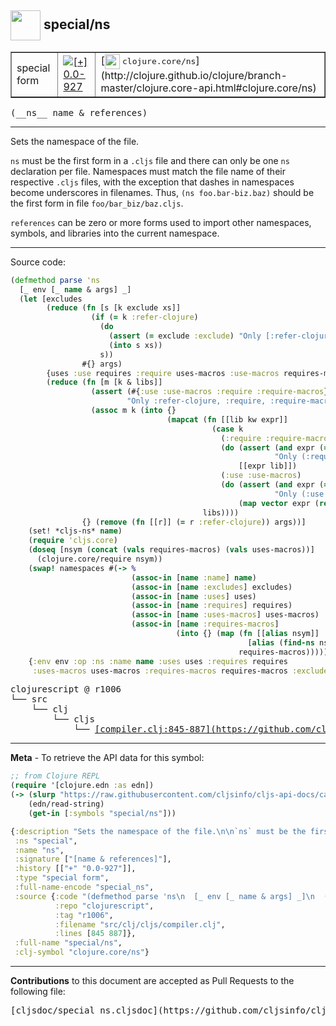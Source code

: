 ## <img width="48px" valign="middle" src="http://i.imgur.com/Hi20huC.png"> special/ns

 <table border="1">
<tr>

<td>special form</td>
<td><a href="https://github.com/cljsinfo/cljs-api-docs/tree/0.0-927"><img valign="middle" alt="[+] 0.0-927" src="https://img.shields.io/badge/+-0.0--927-lightgrey.svg"></a> </td>
<td>
[<img height="24px" valign="middle" src="http://i.imgur.com/1GjPKvB.png"> <samp>clojure.core/ns</samp>](http://clojure.github.io/clojure/branch-master/clojure.core-api.html#clojure.core/ns)
</td>
</tr>
</table>

 <samp>
(__ns__ name & references)<br>
</samp>

---

Sets the namespace of the file.

`ns` must be the first form in a `.cljs` file and there can only be one `ns`
declaration per file. Namespaces must match the file name of their respective
`.cljs` files, with the exception that dashes in namespaces become underscores
in filenames. Thus, `(ns foo.bar-biz.baz)` should be the first form in file
`foo/bar_biz/baz.cljs`.

`references` can be zero or more forms used to import other namespaces, symbols,
and libraries into the current namespace.

---




Source code:

```clj
(defmethod parse 'ns
  [_ env [_ name & args] _]
  (let [excludes
        (reduce (fn [s [k exclude xs]]
                  (if (= k :refer-clojure)
                    (do
                      (assert (= exclude :exclude) "Only [:refer-clojure :exclude [names]] form supported")
                      (into s xs))
                    s))
                #{} args)
        {uses :use requires :require uses-macros :use-macros requires-macros :require-macros :as params}
        (reduce (fn [m [k & libs]]
                  (assert (#{:use :use-macros :require :require-macros} k)
                          "Only :refer-clojure, :require, :require-macros, :use and :use-macros libspecs supported")
                  (assoc m k (into {}
                                   (mapcat (fn [[lib kw expr]]
                                             (case k
                                               (:require :require-macros)
                                               (do (assert (and expr (= :as kw))
                                                           "Only (:require [lib.ns :as alias]*) form of :require / :require-macros is supported")
                                                   [[expr lib]])
                                               (:use :use-macros)
                                               (do (assert (and expr (= :only kw))
                                                           "Only (:use [lib.ns :only [names]]*) form of :use / :use-macros is supported")
                                                   (map vector expr (repeat lib)))))
                                           libs))))
                {} (remove (fn [[r]] (= r :refer-clojure)) args))]
    (set! *cljs-ns* name)
    (require 'cljs.core)
    (doseq [nsym (concat (vals requires-macros) (vals uses-macros))]
      (clojure.core/require nsym))
    (swap! namespaces #(-> %
                           (assoc-in [name :name] name)
                           (assoc-in [name :excludes] excludes)
                           (assoc-in [name :uses] uses)
                           (assoc-in [name :requires] requires)
                           (assoc-in [name :uses-macros] uses-macros)
                           (assoc-in [name :requires-macros]
                                     (into {} (map (fn [[alias nsym]]
                                                     [alias (find-ns nsym)])
                                                   requires-macros)))))
    {:env env :op :ns :name name :uses uses :requires requires
     :uses-macros uses-macros :requires-macros requires-macros :excludes excludes}))
```

 <pre>
clojurescript @ r1006
└── src
    └── clj
        └── cljs
            └── <ins>[compiler.clj:845-887](https://github.com/clojure/clojurescript/blob/r1006/src/clj/cljs/compiler.clj#L845-L887)</ins>
</pre>


---

__Meta__ - To retrieve the API data for this symbol:

```clj
;; from Clojure REPL
(require '[clojure.edn :as edn])
(-> (slurp "https://raw.githubusercontent.com/cljsinfo/cljs-api-docs/catalog/cljs-api.edn")
    (edn/read-string)
    (get-in [:symbols "special/ns"]))
```

```clj
{:description "Sets the namespace of the file.\n\n`ns` must be the first form in a `.cljs` file and there can only be one `ns`\ndeclaration per file. Namespaces must match the file name of their respective\n`.cljs` files, with the exception that dashes in namespaces become underscores\nin filenames. Thus, `(ns foo.bar-biz.baz)` should be the first form in file\n`foo/bar_biz/baz.cljs`.\n\n`references` can be zero or more forms used to import other namespaces, symbols,\nand libraries into the current namespace.",
 :ns "special",
 :name "ns",
 :signature ["[name & references]"],
 :history [["+" "0.0-927"]],
 :type "special form",
 :full-name-encode "special_ns",
 :source {:code "(defmethod parse 'ns\n  [_ env [_ name & args] _]\n  (let [excludes\n        (reduce (fn [s [k exclude xs]]\n                  (if (= k :refer-clojure)\n                    (do\n                      (assert (= exclude :exclude) \"Only [:refer-clojure :exclude [names]] form supported\")\n                      (into s xs))\n                    s))\n                #{} args)\n        {uses :use requires :require uses-macros :use-macros requires-macros :require-macros :as params}\n        (reduce (fn [m [k & libs]]\n                  (assert (#{:use :use-macros :require :require-macros} k)\n                          \"Only :refer-clojure, :require, :require-macros, :use and :use-macros libspecs supported\")\n                  (assoc m k (into {}\n                                   (mapcat (fn [[lib kw expr]]\n                                             (case k\n                                               (:require :require-macros)\n                                               (do (assert (and expr (= :as kw))\n                                                           \"Only (:require [lib.ns :as alias]*) form of :require / :require-macros is supported\")\n                                                   [[expr lib]])\n                                               (:use :use-macros)\n                                               (do (assert (and expr (= :only kw))\n                                                           \"Only (:use [lib.ns :only [names]]*) form of :use / :use-macros is supported\")\n                                                   (map vector expr (repeat lib)))))\n                                           libs))))\n                {} (remove (fn [[r]] (= r :refer-clojure)) args))]\n    (set! *cljs-ns* name)\n    (require 'cljs.core)\n    (doseq [nsym (concat (vals requires-macros) (vals uses-macros))]\n      (clojure.core/require nsym))\n    (swap! namespaces #(-> %\n                           (assoc-in [name :name] name)\n                           (assoc-in [name :excludes] excludes)\n                           (assoc-in [name :uses] uses)\n                           (assoc-in [name :requires] requires)\n                           (assoc-in [name :uses-macros] uses-macros)\n                           (assoc-in [name :requires-macros]\n                                     (into {} (map (fn [[alias nsym]]\n                                                     [alias (find-ns nsym)])\n                                                   requires-macros)))))\n    {:env env :op :ns :name name :uses uses :requires requires\n     :uses-macros uses-macros :requires-macros requires-macros :excludes excludes}))",
          :repo "clojurescript",
          :tag "r1006",
          :filename "src/clj/cljs/compiler.clj",
          :lines [845 887]},
 :full-name "special/ns",
 :clj-symbol "clojure.core/ns"}

```

---

__Contributions__ to this document are accepted as Pull Requests to the following file:

 <pre>
[cljsdoc/special_ns.cljsdoc](https://github.com/cljsinfo/cljs-api-docs/blob/master/cljsdoc/special_ns.cljsdoc)
</pre>

